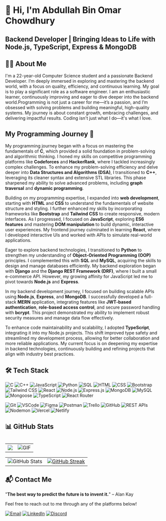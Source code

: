 # 👋 Hi, I'm Abdullah Bin Omar Chowdhury  
## **Backend Developer | Bringing Ideas to Life with Node.js, TypeScript, Express & MongoDB**


## 👨‍💻 About Me
I'm a 22-year-old Computer Science student and a passionate Backend Developer. I’m deeply immersed in exploring and mastering the backend world, with a focus on quality, efficiency, and continuous learning. 
My goal is to play a significant role as a software engineer.
I am an enthusiastic learner, continuously improving and eager to dive deeper into the backend world.Programming is not just a career for me—it’s a passion, and I’m obsessed with solving problems and building meaningful, high-quality systems. My journey is about constant growth, embracing challenges, and delivering impactful results. Coding isn't just what I do—it's what I love.

## My Programming Journey 🚀

My programming journey began with a focus on mastering the fundamentals of **C**, which provided a solid foundation in problem-solving and algorithmic thinking. I honed my skills on competitive programming platforms like **Codeforces** and **HackerRank**, where I tackled increasingly complex challenges. To enhance my problem-solving efficiency and delve deeper into **Data Structures and Algorithms (DSA)**, I transitioned to **C++**, leveraging its cleaner syntax and extensive STL libraries. This phase sharpened my ability to solve advanced problems, including **graph traversal** and **dynamic programming**.

Building on my programming expertise, I expanded into **web development**, starting with **HTML** and **CSS** to understand the fundamentals of website structure and styling. I further enhanced my skills by incorporating frameworks like **Bootstrap** and **Tailwind CSS** to create responsive, modern interfaces. As I progressed, I focused on **JavaScript**, exploring **ES6 features** and mastering **DOM manipulation** to build dynamic, interactive user experiences. My frontend journey culminated in learning **React**, where I developed interactive UIs and worked with APIs to simulate real-world applications.

Eager to explore backend technologies, I transitioned to **Python** to strengthen my understanding of **Object-Oriented Programming (OOP)** principles. I complemented this with **SQL** and **MySQL**, acquiring the skills to design and manage databases efficiently. My backend exploration began with **Django** and the **Django REST Framework (DRF)**, where I built a small e-commerce API. However, my growing affinity for JavaScript led me to pivot towards **Node.js** and **Express**.

In my backend development journey, I focused on building scalable APIs using **Node.js**, **Express**, and **MongoDB**. I successfully developed a full-stack **MERN** application, integrating features like **JWT-based authentication**, **role-based access control**, and secure password handling with **bcrypt**. This project demonstrated my ability to implement robust security measures and manage data flow effectively.

To enhance code maintainability and scalability, I adopted **TypeScript**, integrating it into my Node.js projects. This shift improved type safety and streamlined my development process, allowing for better collaboration and more reliable applications. My current focus is on deepening my expertise in backend technologies, continuously building and refining projects that align with industry best practices.
  


## 🛠️ Tech Stack

![C](https://img.shields.io/badge/C-A8B9CC?style=for-the-badge&logo=c&logoColor=white)
![C++](https://img.shields.io/badge/C++-00599C?style=for-the-badge&logo=c%2B%2B&logoColor=white)
![JavaScript](https://img.shields.io/badge/JavaScript-F7DF1E?style=for-the-badge&logo=javascript&logoColor=black)
![Python](https://img.shields.io/badge/Python-3776AB?style=for-the-badge&logo=python&logoColor=white)
![SQL](https://img.shields.io/badge/SQL-4479A1?style=for-the-badge&logo=mysql&logoColor=white)
![HTML](https://img.shields.io/badge/HTML-E34F26?style=for-the-badge&logo=html5&logoColor=white)
![CSS](https://img.shields.io/badge/CSS-1572B6?style=for-the-badge&logo=css3&logoColor=white)
![Bootstrap](https://img.shields.io/badge/Bootstrap-7952B3?style=for-the-badge&logo=bootstrap&logoColor=white)
![Tailwind CSS](https://img.shields.io/badge/TailwindCSS-06B6D4?style=for-the-badge&logo=tailwindcss&logoColor=white)
![React](https://img.shields.io/badge/React-61DAFB?style=for-the-badge&logo=react&logoColor=black)
![Node.js](https://img.shields.io/badge/Node.js-339933?style=for-the-badge&logo=node.js&logoColor=white)
![Express.js](https://img.shields.io/badge/Express.js-000000?style=for-the-badge&logo=express&logoColor=white)
![MongoDB](https://img.shields.io/badge/MongoDB-47A248?style=for-the-badge&logo=mongodb&logoColor=white)
![MySQL](https://img.shields.io/badge/MySQL-4479A1?style=for-the-badge&logo=mysql&logoColor=white)
![Mongoose](https://img.shields.io/badge/Mongoose-880000?style=for-the-badge&logo=mongoose&logoColor=white)
![TypeScript](https://img.shields.io/badge/TypeScript-007ACC?style=for-the-badge&logo=typescript&logoColor=white)
![React Router](https://img.shields.io/badge/React_Router-CA4245?style=for-the-badge&logo=react-router&logoColor=white)

![Git](https://img.shields.io/badge/Git-F05032?style=for-the-badge&logo=git&logoColor=white)
![VSCode](https://img.shields.io/badge/VSCode-007ACC?style=for-the-badge&logo=visual-studio-code&logoColor=white)
![Figma](https://img.shields.io/badge/Figma-F24E1E?style=for-the-badge&logo=figma&logoColor=white)
![Postman](https://img.shields.io/badge/Postman-FF6C37?style=for-the-badge&logo=postman&logoColor=white)
![Trello](https://img.shields.io/badge/Trello-0079BF?style=for-the-badge&logo=trello&logoColor=white)
![GitHub](https://img.shields.io/badge/GitHub-181717?style=for-the-badge&logo=github&logoColor=white)
![REST APIs](https://img.shields.io/badge/REST-02569B?style=for-the-badge&logo=rest&logoColor=white)
![Nodemon](https://img.shields.io/badge/Nodemon-76D04B?style=for-the-badge&logo=nodemon&logoColor=white)
![Vercel](https://img.shields.io/badge/Vercel-000000?style=for-the-badge&logo=vercel&logoColor=white)
![Netlify](https://img.shields.io/badge/Netlify-00C7B7?style=for-the-badge&logo=netlify&logoColor=white)

## 📊 GitHub Stats

<table align="left">
  <tr>
    <td>
      <a href="https://github.com/abdullah00001">
        <img src="https://github-readme-stats.vercel.app/api/top-langs/?username=abdullah00001&theme=light&hide=glsl,python" />
      </a>
    </td>
    <td>
      <img alt="GIF" src="https://media.giphy.com/media/iIqmM5tTjmpOB9mpbn/giphy.gif" />
    </td>
  </tr>
</table>
 
<table align="center">
  <tr>
    <td>
      <img src="https://github-readme-stats.vercel.app/api?username=Abdullah00001&show_icons=true&locale=en" alt="GitHub Stats" />
    </td>
    <td>
      <a href="https://git.io/streak-stats">
  <img src="https://streak-stats.demolab.com/?user=Abdullah00001&theme=default" alt="GitHub Streak" />
</a>
    </td>
  </tr>
</table>

## 📬 Contact Me

"**The best way to predict the future is to invent it.**" – Alan Kay

Feel free to reach out to me through any of the platforms below!

[![Email](https://img.shields.io/badge/Email-@abdullahbinomarchowdhury@gmail.com-orange?style=flat&logo=gmail)](mailto:abdullahbinomarchowdhury02@gmail.com)
[![LinkedIn](https://img.shields.io/badge/LinkedIn-%40dev--abdullah02-blue?style=flat&logo=linkedin&logoColor=white)](https://www.linkedin.com/in/dev-abdullah02/)
[![Discord](https://img.shields.io/badge/Discord-agentofsea_0.2-7289DA?style=flat&logo=discord&logoColor=white)](https://discord.com/users/agentofsea_0.2)
